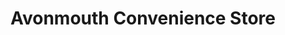 ---
title: "Avonmouth Convenience Store"
url: /bristol/avonmouth-convenience-store/
shop: Lebensmittel
---